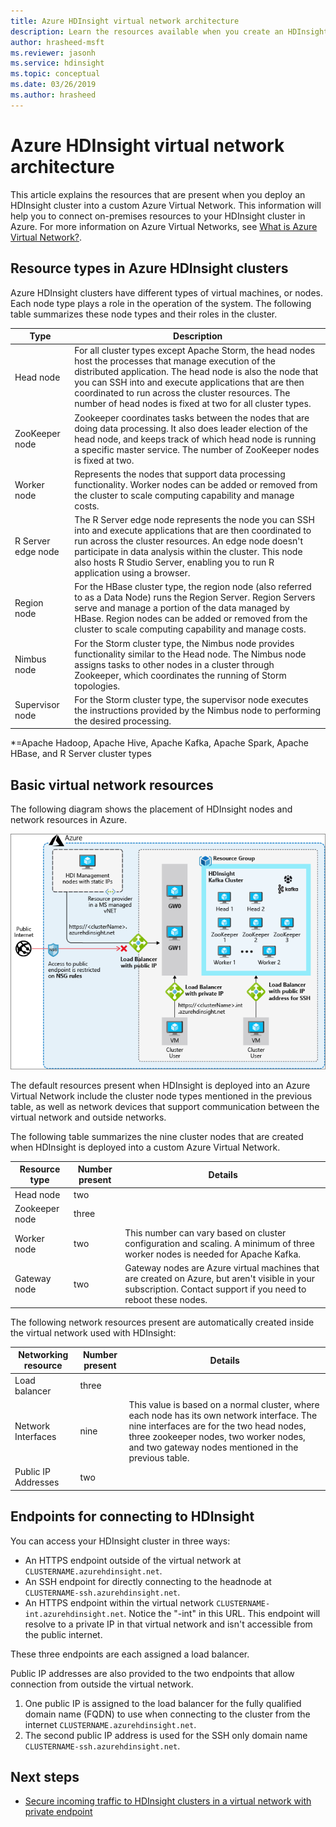 ```yaml
---
title: Azure HDInsight virtual network architecture
description: Learn the resources available when you create an HDInsight cluster in an Azure Virtual Network.
author: hrasheed-msft
ms.reviewer: jasonh
ms.service: hdinsight
ms.topic: conceptual
ms.date: 03/26/2019
ms.author: hrasheed
---
```

# Azure HDInsight virtual network architecture

This article explains the resources that are present when you deploy an HDInsight cluster into a custom Azure Virtual Network. This information will help you to connect on-premises resources to your HDInsight cluster in Azure. For more information on Azure Virtual Networks, see [What is Azure Virtual Network?](../virtual-network/virtual-networks-overview.md).

## Resource types in Azure HDInsight clusters

Azure HDInsight clusters have different types of virtual machines, or nodes. Each node type plays a role in the operation of the system. The following table summarizes these node types and their roles in the cluster.

| Type | Description |
| --- | --- |
| Head node |  For all cluster types except Apache Storm, the head nodes host the processes that manage execution of the distributed application. The head node is also the node that you can SSH into and execute applications that are then coordinated to run across the cluster resources. The number of head nodes is fixed at two for all cluster types. |
| ZooKeeper node | Zookeeper coordinates tasks between the nodes that are doing data processing. It also does leader election of the head node, and keeps track of which head node is running a specific master service. The number of ZooKeeper nodes is fixed at two. |
| Worker node | Represents the nodes that support data processing functionality. Worker nodes can be added or removed from the cluster to scale computing capability and manage costs. |
| R Server edge node | The R Server edge node represents the node you can SSH into and execute applications that are then coordinated to run across the cluster resources. An edge node doesn't  participate in data analysis within the cluster. This node also hosts R Studio Server, enabling you to run R application using a browser. |
| Region node | For the HBase cluster type, the region node (also referred to as a Data Node) runs the Region Server. Region Servers serve and manage a portion of the data managed by HBase. Region nodes can be added or removed from the cluster to scale computing capability and manage costs.|
| Nimbus node | For the Storm cluster type, the Nimbus node provides functionality similar to the Head node. The Nimbus node assigns tasks to other nodes in a cluster through Zookeeper, which coordinates the running of Storm topologies. |
| Supervisor node | For the Storm cluster type, the supervisor node executes the instructions provided by the Nimbus node to performing the desired processing. |

*=Apache Hadoop, Apache Hive, Apache Kafka, Apache Spark, Apache HBase, and R Server cluster types

## Basic virtual network resources

The following diagram shows the placement of HDInsight nodes and network resources in Azure.

![Diagram of HDInsight entities created in Azure custom VNET](./media/hdinsight-virtual-network-architecture/vnet-diagram.png)

The default resources present when HDInsight is deployed into an Azure Virtual Network include the cluster node types mentioned in the previous table, as well as network devices that support communication between the virtual network and outside networks.

The following table summarizes the nine cluster nodes that are created when HDInsight is deployed into a custom Azure Virtual Network.

| Resource type | Number present | Details |
| --- | --- | --- |
|Head node | two |    |
|Zookeeper node | three | |
|Worker node | two | This number can vary based on cluster configuration and scaling. A minimum of three worker nodes is needed for Apache Kafka.  |
|Gateway node | two | Gateway nodes are Azure virtual machines that are created on Azure, but aren't visible in your subscription. Contact support if you need to reboot these nodes. |

The following network resources present are automatically created inside the virtual network used with HDInsight:

| Networking resource | Number present | Details |
| --- | --- | --- |
|Load balancer | three | |
|Network Interfaces | nine | This value is based on a normal cluster, where each node has its own network interface. The nine interfaces are for the two head nodes, three zookeeper nodes, two worker nodes, and two gateway nodes mentioned in the previous table. |
|Public IP Addresses | two |    |

## Endpoints for connecting to HDInsight

You can access your HDInsight cluster in three ways:

- An HTTPS endpoint outside of the virtual network at `CLUSTERNAME.azurehdinsight.net`.
- An SSH endpoint for directly connecting to the headnode at `CLUSTERNAME-ssh.azurehdinsight.net`.
- An HTTPS endpoint within the virtual network `CLUSTERNAME-int.azurehdinsight.net`. Notice the "-int" in this URL. This endpoint will resolve to a private IP in that virtual network and isn't accessible from the public internet.

These three endpoints are each assigned a load balancer.

Public IP addresses are also provided to the two endpoints that allow connection from outside the virtual network.

1. One public IP is assigned to the load balancer for the fully qualified domain name (FQDN) to use when connecting to the cluster from the internet `CLUSTERNAME.azurehdinsight.net`.
1. The second public IP address is used for the SSH only domain name `CLUSTERNAME-ssh.azurehdinsight.net`.

## Next steps

* [Secure incoming traffic to HDInsight clusters in a virtual network with private endpoint](https://azure.microsoft.com/blog/secure-incoming-traffic-to-hdinsight-clusters-in-a-vnet-with-private-endpoint/)
